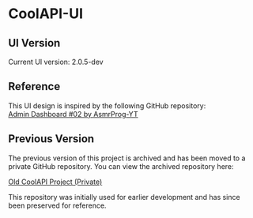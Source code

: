 # CoolAPI-UI

## UI Version

Current UI version: 2.0.5-dev

## Reference

This UI design is inspired by the following GitHub repository:  
[Admin Dashboard #02 by AsmrProg-YT](https://github.com/AsmrProg-YT/Dashboard-Designs/tree/master/Admin%20Dashboard%20%2302)

## Previous Version

The previous version of this project is archived and has been moved to a private GitHub repository. You can view the archived repository here:

[Old CoolAPI Project (Private)](https://github.com/redbean0721/CoolAPI-archive)

This repository was initially used for earlier development and has since been preserved for reference.